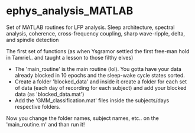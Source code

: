 # ephys_analysis_MATLAB
Set of MATLAB routines for LFP analysis. Sleep architecture, spectral analysis, coherence, cross-frequency coupling, sharp wave-ripple, delta, and spindle detection

The first set of functions (as when Ysgramor settled the first free-man hold in Tamriel.. and taught a lesson to those filthy elves)
- The 'main_routine' is the main routine (lol). You gotta have your data already blocked in 10 epochs and the sleep-wake cycle states sorted. 
- Create a folder 'blocked_data' and inside it create a folder for each set of data (each day of recording for each subject) and add your blocked data (as 'blocked_data.mat')
- Add the 'GMM_classification.mat' files inside the subjects/days respective folders.

Now you change the folder names, subject names, etc.. on the 'main_routine.m' and than run it!
